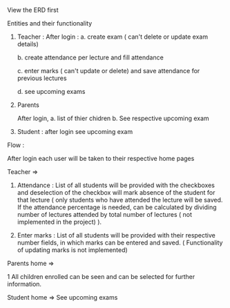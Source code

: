 View the ERD first

Entities and their functionality
 
1. Teacher :
    After login :
   a. create exam ( can't delete or update exam details)

   b. create attendance per lecture and fill attendance

   c.  enter marks ( can't update or delete) and save attendance for previous lectures
   
   d. see upcoming exams

2. Parents

    After login, 
     a. list of thier chidren
     b. See respective upcoming exam

3. Student : after login see upcoming exam



Flow :

After login each user will be taken to their respective home pages

Teacher =>

1. Attendance : List of all students will be provided with the checkboxes and deselection of the checkbox will mark absence of the student for that lecture ( only students who have attended the lecture will be saved. If the attendance percentage is needed, can be calculated by dividing number of lectures attended by total number of lectures ( not implemented in the project) ).

2. Enter marks : List of all students will be provided with their respective number fields, in which marks can be entered and saved. ( Functionality of updating marks is not implemented)


Parents home =>

1 All children enrolled can be seen and can be selected for further information.

Student home => See upcoming exams 

